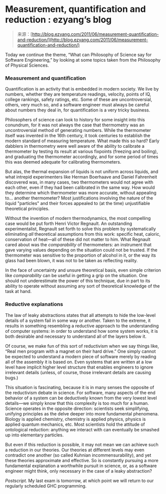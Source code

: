 <!--yml
category: 未分类
date: 2024-07-01 18:17:45
-->

# Measurement, quantification and reduction : ezyang’s blog

> 来源：[http://blog.ezyang.com/2011/06/measurement-quantification-and-reduction/](http://blog.ezyang.com/2011/06/measurement-quantification-and-reduction/)

Today we continue the theme, “What can Philosophy of Science say for Software Engineering,” by looking at some topics taken from the Philosophy of Physical Sciences.

### Measurement and quantification

Quantification is an activity that is embedded in modern society. We live by numbers, whether they are temperature readings, velocity, points of IQ, college rankings, safety ratings, etc. Some of these are uncontroversial, others, very much so, and a software engineer must always be careful about numbers they deal in, for quantification is a very tricky business.

Philosophers of science can look to history for some insight into this conundrum, for it was not always the case that thermometry was an uncontroversial method of generating numbers. While the thermometer itself was invented in the 16th century, it took centuries to establish the modern standard of measuring temperature. What made this so hard? Early dabblers in thermometry were well aware of the ability to calibrate a thermometer by testing its result at various fixpoints (freezing and boiling), and graduating the thermometer accordingly, and for some period of times this was deemed adequate for calibrating thermometers.

But alas, the thermal expansion of liquids is not uniform across liquids, and what intrepid experimenters like Herman Boerhaave and Daniel Fahrenheit discovered was, in many cases, two thermometers would not agree with each other, even if they had been calibrated in the same way. How would they determine which thermometer was more accurate, without appealing to... another thermometer? Most justifications involving the nature of the liquid "particles" and their forces appealed to (at the time) unjustifiable theoretical principles.

Without the invention of modern thermodynamics, the most compelling case would be put forth Henri Victor Regnault. An outstanding experimentalist, Regnault set forth to solve this problem by systematically eliminating *all* theoretical assumptions from this work: specific heat, caloric, conservation of heat—all of these did not matter to him. What Regnault cared about was the *comparability* of thermometers: an instrument that gave varying values depending on the situation could not be trusted. If the thermometer was sensitive to the proportion of alcohol in it, or the way its glass had been blown, it was not to be taken as reflecting reality.

In the face of uncertainty and unsure theoretical basis, even simple criterion like *comparability* can be useful in getting a grip on the situation. One should not underestimate the power of this technique, due in part to its ability to operate without assuming any sort of theoretical knowledge of the task at hand.

### Reductive explanations

The law of leaky abstractions states that all attempts to hide the low-level details of a system fail in some way or another. Taken to the extreme, it results in something resembling a reductive approach to the understanding of computer systems: in order to understand how some system works, it is both desirable and necessary to understand all of the layers below it.

Of course, we make fun of this sort of reductivism when we say things like, “Real men program with a magnet on their hard drive.” One simply cannot be expected to understand a modern piece of software merely by reading all of the assembly it is based on. Even systems that are written at a low level have implicit higher level structure that enables engineers to ignore irrelevant details (unless, of course, those irrelevant details are causing bugs.)

This situation is fascinating, because it is in many senses the opposite of the reductivism debate in science. For software, many aspects of the end behavior of a system can be deductively known from the very lowest level details—we simply know that this complexity is too much for a human. Science operates in the opposite direction: scientists seek simplifying, unifying principles as the delve deeper into more fundamental phenomena. Biology is applied chemistry, chemistry is applied physics, physics is applied quantum mechanics, etc. Most scientists hold the attitude of ontological reduction: anything we interact with can eventually be smashed up into elementary particles.

But even if this reduction is possible, it may not mean we can achieve such a reduction in our theories. Our theories at different levels may even contradict one another (so called Kuhnian incommensurability), and yet these theories approximate and effective. So is constantly pursuing a more fundamental explanation a worthwhile pursuit in science, or, as a software engineer might think, only necessary in the case of a leaky abstraction?

*Postscript.* My last exam is tomorrow, at which point we will return to our regularly scheduled GHC programming.